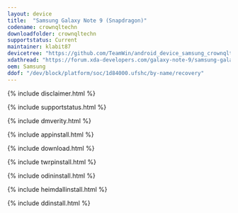 ```yaml
---
layout: device
title:  "Samsung Galaxy Note 9 (Snapdragon)"
codename: crownqltechn
downloadfolder: crownqltechn
supportstatus: Current
maintainer: klabit87
devicetree: "https://github.com/TeamWin/android_device_samsung_crownqltechn"
xdathread: "https://forum.xda-developers.com/galaxy-note-9/samsung-galaxy-note-9-snapdragon-roms-kernels-recoveries--other-development/recovery-twrp-galaxy-note9-snapdragon-t3845536"
oem: Samsung
ddof: "/dev/block/platform/soc/1d84000.ufshc/by-name/recovery"
---
```


{% include disclaimer.html %}

{% include supportstatus.html %}

{% include dmverity.html %}

{% include appinstall.html %}

{% include download.html %}

{% include twrpinstall.html %}

{% include odininstall.html %}

{% include heimdallinstall.html %}

{% include ddinstall.html %}
